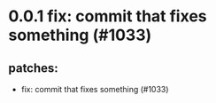 # 0.0.1 fix: commit that fixes something (#1033)

## patches:
* fix: commit that fixes something (#1033)

